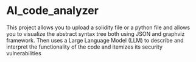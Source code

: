 # AI_code_analyzer
This project allows you to upload a solidity file or a python file and allows you to visualize the abstract syntax tree both using JSON and graphviz framework. Then uses a Large Language Model (LLM) to describe and interpret the functionality of the code and itemizes its security vulnerabilities
